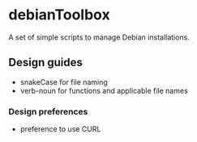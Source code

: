 # debianToolbox
A set of simple scripts to manage Debian installations. 
## Design guides
- snakeCase for file naming
- verb-noun for functions and applicable file names
### Design preferences
- preference to use CURL

